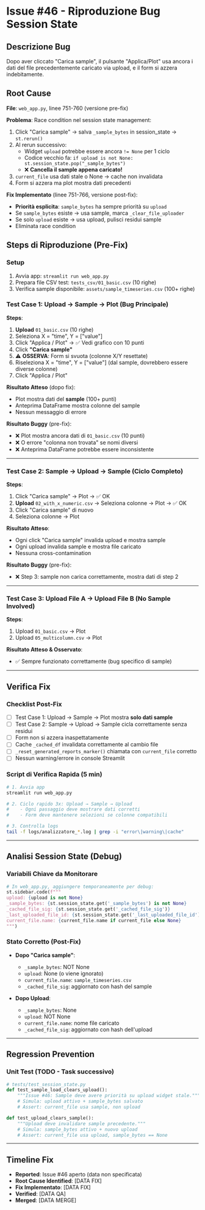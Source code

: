 # Issue #46 - Riproduzione Bug Session State

## Descrizione Bug
Dopo aver cliccato "Carica sample", il pulsante "Applica/Plot" usa ancora i dati del file precedentemente caricato via upload, e il form si azzera indebitamente.

## Root Cause
**File**: `web_app.py`, linee 751-760 (versione pre-fix)

**Problema**: Race condition nel session state management:
1. Click "Carica sample" → salva `_sample_bytes` in session_state → `st.rerun()`
2. Al rerun successivo:
   - Widget `upload` potrebbe essere ancora `!= None` per 1 ciclo
   - Codice vecchio fa: `if upload is not None: st.session_state.pop("_sample_bytes")`
   - ❌ **Cancella il sample appena caricato!**
3. `current_file` usa dati stale o None → cache non invalidata
4. Form si azzera ma plot mostra dati precedenti

**Fix Implementato** (linee 751-766, versione post-fix):
- **Priorità esplicita**: `sample_bytes` ha sempre priorità su `upload`
- Se `sample_bytes` esiste → usa sample, marca `_clear_file_uploader`
- Se solo `upload` esiste → usa upload, pulisci residui sample
- Eliminata race condition

## Steps di Riproduzione (Pre-Fix)

### Setup
1. Avvia app: `streamlit run web_app.py`
2. Prepara file CSV test: `tests_csv/01_basic.csv` (10 righe)
3. Verifica sample disponibile: `assets/sample_timeseries.csv` (100+ righe)

### Test Case 1: Upload → Sample → Plot (Bug Principale)

**Steps**:
1. **Upload** `01_basic.csv` (10 righe)
2. Seleziona X = "time", Y = ["value"]
3. Click "Applica / Plot" → ✅ Vedi grafico con 10 punti
4. Click **"Carica sample"**
5. ⚠️ **OSSERVA**: Form si svuota (colonne X/Y resettate)
6. Riseleziona X = "time", Y = ["value"] (dal sample, dovrebbero essere diverse colonne)
7. Click "Applica / Plot"

**Risultato Atteso** (dopo fix):
- Plot mostra dati del **sample** (100+ punti)
- Anteprima DataFrame mostra colonne del sample
- Nessun messaggio di errore

**Risultato Buggy** (pre-fix):
- ❌ Plot mostra ancora dati di `01_basic.csv` (10 punti)
- ❌ O errore "colonna non trovata" se nomi diversi
- ❌ Anteprima DataFrame potrebbe essere inconsistente

---

### Test Case 2: Sample → Upload → Sample (Ciclo Completo)

**Steps**:
1. Click "Carica sample" → Plot → ✅ OK
2. **Upload** `02_with_x_numeric.csv` → Seleziona colonne → Plot → ✅ OK
3. Click "Carica sample" di nuovo
4. Seleziona colonne → Plot

**Risultato Atteso**:
- Ogni click "Carica sample" invalida upload e mostra sample
- Ogni upload invalida sample e mostra file caricato
- Nessuna cross-contamination

**Risultato Buggy** (pre-fix):
- ❌ Step 3: sample non carica correttamente, mostra dati di step 2

---

### Test Case 3: Upload File A → Upload File B (No Sample Involved)

**Steps**:
1. Upload `01_basic.csv` → Plot
2. Upload `05_multicolumn.csv` → Plot

**Risultato Atteso & Osservato**:
- ✅ Sempre funzionato correttamente (bug specifico di sample)

---

## Verifica Fix

### Checklist Post-Fix
- [ ] Test Case 1: Upload → Sample → Plot mostra **solo dati sample**
- [ ] Test Case 2: Sample → Upload → Sample cicla correttamente senza residui
- [ ] Form non si azzera inaspettatamente
- [ ] Cache `_cached_df` invalidata correttamente al cambio file
- [ ] `_reset_generated_reports_marker()` chiamata con `current_file` corretto
- [ ] Nessun warning/errore in console Streamlit

### Script di Verifica Rapida (5 min)
```bash
# 1. Avvia app
streamlit run web_app.py

# 2. Ciclo rapido 3x: Upload → Sample → Upload
#    - Ogni passaggio deve mostrare dati corretti
#    - Form deve mantenere selezioni se colonne compatibili

# 3. Controlla logs
tail -f logs/analizzatore_*.log | grep -i "error\|warning\|cache"
```

---

## Analisi Session State (Debug)

### Variabili Chiave da Monitorare
```python
# In web_app.py, aggiungere temporaneamente per debug:
st.sidebar.code(f"""
upload: {upload is not None}
_sample_bytes: {st.session_state.get('_sample_bytes') is not None}
_cached_file_sig: {st.session_state.get('_cached_file_sig')}
_last_uploaded_file_id: {st.session_state.get('_last_uploaded_file_id')}
current_file.name: {current_file.name if current_file else None}
""")
```

### Stato Corretto (Post-Fix)
- **Dopo "Carica sample"**:
  - `_sample_bytes`: NOT None
  - `upload`: None (o viene ignorato)
  - `current_file.name`: `sample_timeseries.csv`
  - `_cached_file_sig`: aggiornato con hash del sample

- **Dopo Upload**:
  - `_sample_bytes`: None
  - `upload`: NOT None
  - `current_file.name`: nome file caricato
  - `_cached_file_sig`: aggiornato con hash dell'upload

---

## Regression Prevention

### Unit Test (TODO - Task successivo)
```python
# tests/test_session_state.py
def test_sample_load_clears_upload():
    """Issue #46: Sample deve avere priorità su upload widget stale."""
    # Simula: upload attivo + sample_bytes salvato
    # Assert: current_file usa sample, non upload

def test_upload_clears_sample():
    """Upload deve invalidare sample precedente."""
    # Simula: sample_bytes attivo + nuovo upload
    # Assert: current_file usa upload, sample_bytes == None
```

---

## Timeline Fix
- **Reported**: Issue #46 aperto (data non specificata)
- **Root Cause Identified**: [DATA FIX]
- **Fix Implementato**: [DATA FIX]
- **Verified**: [DATA QA]
- **Merged**: [DATA MERGE]
